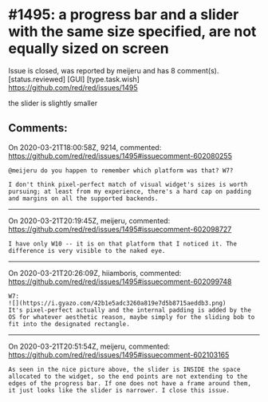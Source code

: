 
#1495: a progress bar and a slider with the same size specified, are not equally sized on screen
================================================================================
Issue is closed, was reported by meijeru and has 8 comment(s).
[status.reviewed] [GUI] [type.task.wish]
<https://github.com/red/red/issues/1495>

the slider is slightly smaller



Comments:
--------------------------------------------------------------------------------

On 2020-03-21T18:00:58Z, 9214, commented:
<https://github.com/red/red/issues/1495#issuecomment-602080255>

    @meijeru do you happen to remember which platform was that? W7?
    
    I don't think pixel-perfect match of visual widget's sizes is worth pursuing; at least from my experience, there's a hard cap on padding and margins on all the supported backends.

--------------------------------------------------------------------------------

On 2020-03-21T20:19:45Z, meijeru, commented:
<https://github.com/red/red/issues/1495#issuecomment-602098727>

    I have only W10 -- it is on that platform that I noticed it. The difference is very visible to the naked eye.

--------------------------------------------------------------------------------

On 2020-03-21T20:26:09Z, hiiamboris, commented:
<https://github.com/red/red/issues/1495#issuecomment-602099748>

    W7:
    ![](https://i.gyazo.com/42b1e5adc3260a819e7d5b8715aeddb3.png)
    It's pixel-perfect actually and the internal padding is added by the OS for whatever aesthetic reason, maybe simply for the sliding bob to fit into the designated rectangle.

--------------------------------------------------------------------------------

On 2020-03-21T20:51:54Z, meijeru, commented:
<https://github.com/red/red/issues/1495#issuecomment-602103165>

    As seen in the nice picture above, the slider is INSIDE the space allocated to the widget, so the end points are not extending to the edges of the progress bar. If one does not have a frame around them, it just looks like the slider is narrower. I close this issue.

